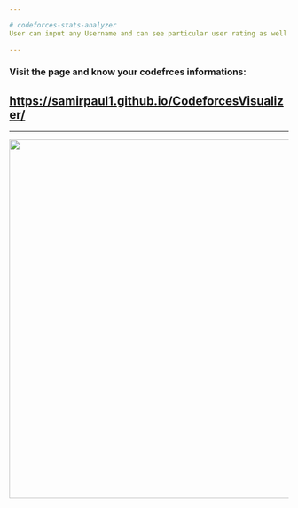 ```yaml
---

# codeforces-stats-analyzer
User can input any Username and can see particular user rating as well as other informations in the form of tables and graph.(Html,Css,Jquery,JS charts,Codeforces APi)

---
```


### Visit the page and know your codefrces informations: 
##   https://samirpaul1.github.io/CodeforcesVisualizer/

---



                          
<a href="url"><img src="https://raw.githubusercontent.com/SamirPaul1/CodeforcesVisualizer/main/CodeforceVisualiser.png" align="left" height="648" width="1048" ></a>






---
